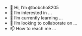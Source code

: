 - 👋 Hi, I’m @bobcho8205
- 👀 I’m interested in ...
- 🌱 I’m currently learning ...
- 💞️ I’m looking to collaborate on ...
- 📫 How to reach me ...

<!---
bobcho8205/bobcho8205 is a ✨ special ✨ repository because its `README.md` (this file) appears on your GitHub profile.
You can click the Preview link to take a look at your changes.
--->

